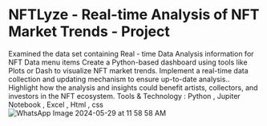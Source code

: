 # NFTLyze - Real-time Analysis of NFT Market Trends - Project
 Examined the data set containing Real - time Data Analysis information for NFT Data menu items
 Create a Python-based dashboard using tools like Plots or Dash to visualize NFT market trends.
 Implement a real-time data collection and updating mechanism to ensure up-to-date analysis..
 Highlight how the analysis and insights could benefit artists, collectors, and investors in the NFT ecosystem.
 Tools & Technology : Python , Jupiter Notebook , Excel , Html , css
![WhatsApp Image 2024-05-29 at 11 58 58 AM](https://github.com/user-attachments/assets/886fa839-2d9a-4684-b351-fec00ca894a2)




 
